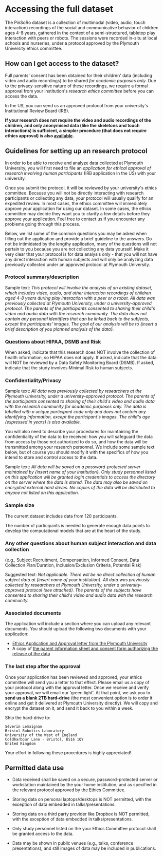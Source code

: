 Accessing the full dataset
==========================

The PinSoRo dataset is a collection of multimodal (video, audio, touch
interaction) recordings of the social and communicative behavior of children
ages 4-8 years, gathered in the context of a semi-structured, tabletop play
interaction with peers or robots. The sessions were recorded in-situ at local
schools and nurseries, under a protocol approved by the Plymouth University
ethics committee.


How can I get access to the dataset?
------------------------------------


Full parents' consent has been obtained for their children' data (including
video and audio recordings) to be shared *for academic purposes only*. Due to
the privacy-sensitive nature of these recordings, we require a formal approval
from your institution's *research ethics committee* before you can access the data.

In the US, you can send us an approved protocol from your university's
Institutional Review Board (IRB).

**If your research does not require the video and audio recordings of the
children, and only anonymised data (like the skeletons and touch interactions)
is sufficient, a simpler procedure (that does not require ethics approval) is
also [available](get-dataset).**


Guidelines for setting up an research protocol
----------------------------------------------


In order to be able to receive and analyze data collected at Plymouth University, you
will first need to file an *application for ethical approval of research involving
human participants* (IRB application in the US) with your university.

Once you submit the protocol, it will be reviewed by your university's ethics
committee. Because you will not be directly interacting with research
participants or collecting any data, your protocol will usually qualify for an
expedited review. In most cases, the ethics committee will immediately approve
your application for using our dataset. In some cases, the ethics committee may
decide they want you to clarify a few details before they approve your
application. Feel free to contact us if you encounter any problems going through
this process.

Below, we list some of the common questions you may be asked when filling out
the application and provide a brief guideline to the answers. Do not be
intimidated by the lengthy application, many of the questions will not pertain
to you because you are not collecting any data yourself. Make it very clear that
your protocol is for data analysis only - that you will not have any direct
interaction with human subjects and will only be analyzing data previously
collected under an approved protocol at Plymouth University.

### Protocol summary/description

Sample text: *This protocol will involve the analysis of an existing dataset,
which includes video, audio, and other interaction recordings of children aged
4-8 years during play interaction with a peer or a robot. All data was
previously collected at Plymouth University, under a university-approved
protocol. The parents of the participants consented to sharing their child's
video and audio data with the research community. The data does not contain any
personal identifiers that can be linked back to the subjects, except the
participants' images. The goal of our analysis will be to {insert a brief
description of you planned analysis of the data}.*

### Questions about HIPAA, DSMB and Risk

When asked, indicate that this research does NOT involve the collection of
health information, so HIPAA does not apply. If asked, indicate that the data
will NOT be reviewed by a Data Safety Monitoring Board (DSMB). If asked,
indicate that the study involves Minimal Risk to human subjects.

### Confidentiality/Privacy

Sample text: *All data was previously collected by researchers at the Plymouth
University, under a university-approved protocol. The parents of the
participants consented to sharing of their child's video and audio data with the
research community for academic purposes only. The data is labelled with a
unique participant code only and does not contain any identifying information,
except the participant's images. The child's age (expressed in years) is also
available.*

You will also need to describe your procedures for maintaining the
confidentiality of the data to be received: how you will safeguard the data from
access by those not authorized to do so, and how the data will be transmitted
among your research personnel. We include some sample text below, but of course
you should modify it with the specifics of how you intend to store and control
access to the data.

Sample text: *All data will be saved on a password-protected server maintained
by {insert name of your institution}. Only study personnel listed on this
application will be granted login credentials to access the directory on the
server where the data is stored. The data may also be saved on encrypted
external hard drives. No copies of the data will be distributed to anyone not
listed on this application.*

### Sample size

The current dataset includes data from 120 participants.

The number of participants is needed to generate enough data points to develop
the computational models that are at the heart of the study.

### Any other questions about human subject interaction and data collection

(e.g., Subject Recruitment, Compensation, Informed Consent, Data Collection
Plan/Duration, Inclusion/Exclusion Criteria, Potential Risk)

Suggested text: *Not applicable. There will be no direct collection of human
subject data at {insert name of your institution}. All data was previously
collected by researchers at Plymouth University, under a university-approved
protocol (see attached). The parents of the subjects have consented to sharing
their child's video and audio data with the research community.*

### Associated documents

The application will include a section where you can upload any relevant
documents. You should upload the following two documents with your application:

- [Ethics Application and Approval letter from the Plymouth
  University](docs/ethics-approval.zip)
- A copy of [the parent information sheet and consent form authorizing the
  release of the data](docs/social_robots-information-sheet+consent-form.pdf)


### The last step after the approval


Once your application has been reviewed and approved, your ethics committee will
send you a letter to that effect. Please email us a copy of your protocol along
with the approval letter. Once we receive and verify your approval, we will
email our 'green light'. At that point, we ask you to **send us a blank 2TB
hard-drive** (the most convenient option is to order it online and get it 
delivered at Plymouth University directly). We will copy and encrypt the dataset
on it, and send it back to you within a week.

Ship the hard-drive to:

```
Séverin Lemaignan
Bristol Robotics Laboratory
University of the West of England
Coldharbour Lane - Bristol, BS16 1QY
United Kingdom
```

Your effort in following these procedures is highly appreciated!

Permitted data use
------------------

- Data received shall be saved on a secure, password-protected server or
  workstation maintained by the your home institution, and as specified in the
  relevant protocol approved by the Ethics Committee.

- Storing data on personal laptops/desktops is NOT permitted, with the exception
  of data embedded in talks/presentations.

- Storing data on a third party provider like Dropbox is NOT permitted, with the
  exception of data embedded in talks/presentations.

- Only study personnel listed on the your Ethics Committee protocol shall be
  granted access to the data.

- Data may be shown in public venues (e.g., talks, conference presentations),
  and still images of data may be included in publications.


